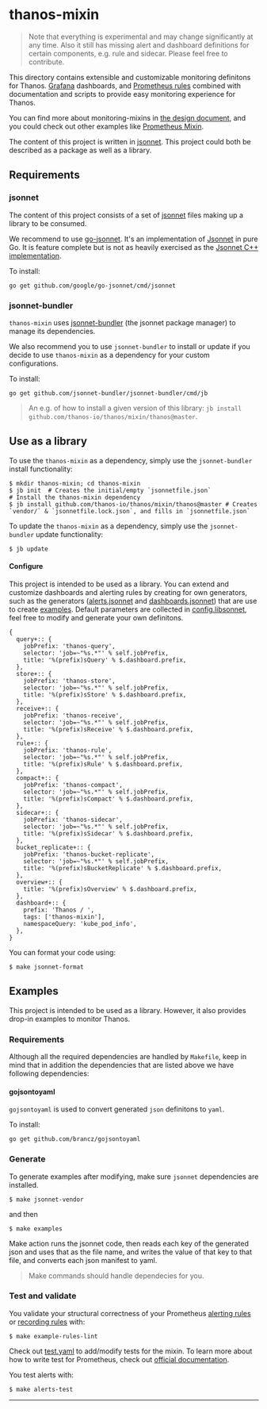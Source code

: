 # thanos-mixin

> Note that everything is experimental and may change significantly at any time.
> Also it still has missing alert and dashboard definitions for certain components, e.g. rule and sidecar. Please feel free to contribute.

This directory contains extensible and customizable monitoring definitons for Thanos. [Grafana](http://grafana.com/) dashboards, and [Prometheus rules](https://prometheus.io/docs/prometheus/latest/configuration/recording_rules/) combined with documentation and scripts to provide easy monitoring experience for Thanos.

You can find more about monitoring-mixins in [the design document](https://docs.google.com/document/d/1A9xvzwqnFVSOZ5fD3blKODXfsat5fg6ZhnKu9LK3lB4/edit#heading=h.gt9r2h2gklj3), and you could check out other examples like [Prometheus Mixin](https://github.com/prometheus/prometheus/tree/master/documentation/prometheus-mixin).

The content of this project is written in [jsonnet](http://jsonnet.org/). This project could both be described as a package as well as a library.

## Requirements

### jsonnet

The content of this project consists of a set of [jsonnet](http://jsonnet.org/) files making up a library to be consumed.

We recommend to use [go-jsonnet](https://github.com/google/go-jsonnet). It's an implementation of [Jsonnet](http://jsonnet.org/) in pure Go. It is feature complete but is not as heavily exercised as the [Jsonnet C++ implementation](https://github.com/google/jsonnet).

To install:

```shell
go get github.com/google/go-jsonnet/cmd/jsonnet
```

### jsonnet-bundler

`thanos-mixin` uses [jsonnet-bundler](https://github.com/jsonnet-bundler/jsonnet-bundler#install) (the jsonnet package manager) to manage its dependencies.

We also recommend you to use `jsonnet-bundler` to install or update if you decide to use `thanos-mixin` as a dependency for your custom configurations.

To install:

```shell
go get github.com/jsonnet-bundler/jsonnet-bundler/cmd/jb
```

> An e.g. of how to install a given version of this library: `jb install github.com/thanos-io/thanos/mixin/thanos@master`.

## Use as a library

To use the `thanos-mixin` as a dependency, simply use the `jsonnet-bundler` install functionality:
```shell
$ mkdir thanos-mixin; cd thanos-mixin
$ jb init  # Creates the initial/empty `jsonnetfile.json`
# Install the thanos-mixin dependency
$ jb install github.com/thanos-io/thanos/mixin/thanos@master # Creates `vendor/` & `jsonnetfile.lock.json`, and fills in `jsonnetfile.json`
```

To update the `thanos-mixin` as a dependency, simply use the `jsonnet-bundler` update functionality:
```shell
$ jb update
```

#### Configure

This project is intended to be used as a library. You can extend and customize dashboards and alerting rules by creating for own generators, such as the generators ([alerts.jsonnet](alerts.jsonnet) and [dashboards.jsonnet](dashboards.jsonnet)) that are use to create [examples](../../examples). Default parameters are collected in [config.libsonnet](config.libsonnet), feel free to modify and generate your own definitons.

[embedmd]:# (config.libsonnet)
```libsonnet
{
  query+:: {
    jobPrefix: 'thanos-query',
    selector: 'job=~"%s.*"' % self.jobPrefix,
    title: '%(prefix)sQuery' % $.dashboard.prefix,
  },
  store+:: {
    jobPrefix: 'thanos-store',
    selector: 'job=~"%s.*"' % self.jobPrefix,
    title: '%(prefix)sStore' % $.dashboard.prefix,
  },
  receive+:: {
    jobPrefix: 'thanos-receive',
    selector: 'job=~"%s.*"' % self.jobPrefix,
    title: '%(prefix)sReceive' % $.dashboard.prefix,
  },
  rule+:: {
    jobPrefix: 'thanos-rule',
    selector: 'job=~"%s.*"' % self.jobPrefix,
    title: '%(prefix)sRule' % $.dashboard.prefix,
  },
  compact+:: {
    jobPrefix: 'thanos-compact',
    selector: 'job=~"%s.*"' % self.jobPrefix,
    title: '%(prefix)sCompact' % $.dashboard.prefix,
  },
  sidecar+:: {
    jobPrefix: 'thanos-sidecar',
    selector: 'job=~"%s.*"' % self.jobPrefix,
    title: '%(prefix)sSidecar' % $.dashboard.prefix,
  },
  bucket_replicate+:: {
    jobPrefix: 'thanos-bucket-replicate',
    selector: 'job=~"%s.*"' % self.jobPrefix,
    title: '%(prefix)sBucketReplicate' % $.dashboard.prefix,
  },
  overview+:: {
    title: '%(prefix)sOverview' % $.dashboard.prefix,
  },
  dashboard+:: {
    prefix: 'Thanos / ',
    tags: ['thanos-mixin'],
    namespaceQuery: 'kube_pod_info',
  },
}
```

You can format your code using:
```shell
$ make jsonnet-format
```

## Examples

This project is intended to be used as a library. However, it also provides drop-in examples to monitor Thanos.

### Requirements

Although all the required dependencies are handled by `Makefile`, keep in mind that in addition the dependencies that are listed above we have following dependencies:

#### gojsontoyaml

`gojsontoyaml` is used to convert generated `json` definitons to `yaml`.

To install:
```shell
go get github.com/brancz/gojsontoyaml
```

### Generate

To generate examples after modifying, make sure `jsonnet` dependencies are installed.
```shell
$ make jsonnet-vendor
```

and then

```shell
$ make examples
```

Make action runs the jsonnet code, then reads each key of the generated json and uses that as the file name, and writes the value of that key to that file, and converts each json manifest to yaml.

> Make commands should handle dependecies for you.

### Test and validate

You validate your structural correctness of your Prometheus [alerting rules](https://prometheus.io/docs/prometheus/latest/configuration/alerting_rules/) or [recording rules](https://prometheus.io/docs/prometheus/latest/configuration/recording_rules/) with:

```shell
$ make example-rules-lint
```

Check out [test.yaml](../../examples/alerts/tests.yaml) to add/modify tests for the mixin. To learn more about how to write test for Prometheus, check out [official documentation](https://www.prometheus.io/docs/prometheus/latest/configuration/unit_testing_rules/).

You test alerts with:

```shell
$ make alerts-test
```

---
